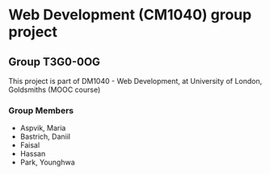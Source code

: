 # Web Development (CM1040) group project
## Group T3G0-0OG

This project is part of DM1040 - Web Development, at University of London, Goldsmiths (MOOC course)

### Group Members
* Aspvik, Maria
* Bastrich, Daniil
* Faisal
* Hassan
* Park, Younghwa

